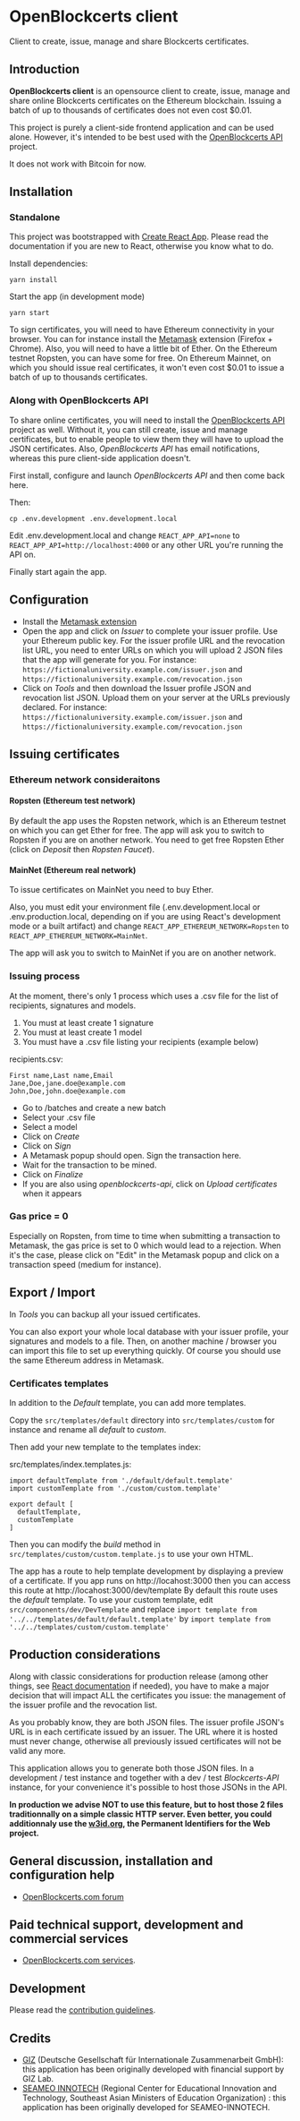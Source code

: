 # OpenBlockcerts client

Client to create, issue, manage and share Blockcerts certificates.

## Introduction

**OpenBlockcerts client** is an opensource client to create, issue, manage and share online Blockcerts certificates on the Ethereum blockchain. Issuing a batch of up to thousands of certificates does not even cost $0.01.

This project is purely a client-side frontend application and can be used alone. However, it's intended to be best used with the [OpenBlockcerts API](https://github.com/openblockcerts/openblockcerts-api) project.

It does not work with Bitcoin for now.

## Installation

### Standalone

This project was bootstrapped with [Create React App](https://create-react-app.dev/). Please read the documentation if you are new to React, otherwise you know what to do.

Install dependencies:

````
yarn install
````

Start the app (in development mode)

````
yarn start
````

To sign certificates, you will need to have Ethereum connectivity in your browser. You can for instance install the [Metamask](https://metamask.io/) extension (Firefox + Chrome). Also, you will need to have a little bit of Ether. On the Ethereum testnet Ropsten, you can have some for free. On Ethereum Mainnet, on which you should issue real certificates, it won't even cost $0.01 to issue a batch of up to thousands certificates.

### Along with OpenBlockcerts API

To share online certificates, you will need to install the [OpenBlockcerts API](https://github.com/openblockcerts/openblockcerts-api) project as well. Without it, you can still create, issue and manage certificates, but to enable people to view them they will have to upload the JSON certificates. Also, *OpenBlockcerts API* has email notifications, whereas this pure client-side application doesn't.

First install, configure and launch *OpenBlockcerts API* and then come back here.

Then:

````
cp .env.development .env.development.local
````

Edit .env.development.local and change `REACT_APP_API=none` to `REACT_APP_API=http://localhost:4000` or any other URL you're running the API on.

Finally start again the app.

## Configuration

+ Install the [Metamask extension](https://metamask.io/)
+ Open the app and click on *Issuer* to complete your issuer profile. Use your Ethereum public key. For the issuer profile URL and the revocation list URL, you need to enter URLs on which you will upload 2 JSON files that the app will generate for you. For instance: `https://fictionaluniversity.example.com/issuer.json` and `https://fictionaluniversity.example.com/revocation.json`
+ Click on *Tools* and then download the Issuer profile JSON and revocation list JSON. Upload them on your server at the URLs previously declared. For instance: `https://fictionaluniversity.example.com/issuer.json` and `https://fictionaluniversity.example.com/revocation.json`

## Issuing certificates

### Ethereum network consideraitons

#### Ropsten (Ethereum test network)

By default the app uses the Ropsten network, which is an Ethereum testnet on which you can get Ether for free. The app will ask you to switch to Ropsten if you are on another network. You need to get free Ropsten Ether (click on *Deposit* then *Ropsten Faucet*).

#### MainNet (Ethereum real network)

To issue certificates on MainNet you need to buy Ether.

Also, you must edit your environment file (.env.development.local or .env.production.local, depending on if you are using React's development mode or a built artifact) and change `REACT_APP_ETHEREUM_NETWORK=Ropsten` to `REACT_APP_ETHEREUM_NETWORK=MainNet`.

The app will ask you to switch to MainNet if you are on another network.

### Issuing process

At the moment, there's only 1 process which uses a .csv file for the list of recipients, signatures and models.

1. You must at least create 1 signature
2. You must at least create 1 model
3. You must have a .csv file listing your recipients (example below)

recipients.csv:
````
First name,Last name,Email
Jane,Doe,jane.doe@example.com
John,Doe,john.doe@example.com
````

+ Go to /batches and create a new batch
+ Select your .csv file
+ Select a model
+ Click on *Create*
+ Click on *Sign*
+ A Metamask popup should open. Sign the transaction here.
+ Wait for the transaction to be mined.
+ Click on *Finalize*
+ If you are also using *openblockcerts-api*, click on *Upload certificates* when it appears

### Gas price = 0

Especially on Ropsten, from time to time when submitting a transaction to Metamask, the gas price is set to 0 which would lead to a rejection. When it's the case, please click on "Edit" in the Metamask popup and click on a transaction speed (medium for instance).

## Export / Import

In *Tools* you can backup all your issued certificates.

You can also export your whole local database with your issuer profile, your signatures and models to a file. Then, on another machine / browser you can import this file to set up everything quickly. Of course you should use the same Ethereum address in Metamask.


### Certificates templates

In addition to the *Default* template, you can add more templates.

Copy the `src/templates/default` directory into `src/templates/custom` for instance and rename all *default* to *custom*.

Then add your new template to the templates index:

src/templates/index.templates.js:
````
import defaultTemplate from './default/default.template'
import customTemplate from './custom/custom.template'

export default [
  defaultTemplate,
  customTemplate
]
````

Then you can modify the *build* method in `src/templates/custom/custom.template.js` to use your own HTML.

The app has a route to help template development by displaying a preview of a certificate.
If you app runs on http://locahost:3000 then you can access this route at http://locahost:3000/dev/template
By default this route uses the *default* template. To use your custom template, edit `src/components/dev/DevTemplate` and replace `import template from '../../templates/default/default.template'` by `import template from '../../templates/custom/custom.template'`

## Production considerations

Along with classic considerations for production release (among other things, see [React documentation](https://create-react-app.dev/docs/production-build/) if needed), you have to make a major decision that will impact ALL the certificates you issue: the management of the issuer profile and the revocation list.

As you probably know, they are both JSON files. The issuer profile JSON's URL is in each certificate issued by an issuer. The URL where it is hosted must never change, otherwise all previously issued certificates will not be valid any more.

This application allows you to generate both those JSON files. In a development / test instance and together with a dev / test *Blockcerts-API* instance, for your convenience it's possible to host those JSONs in the API.

**In production we advise NOT to use this feature, but to host those 2 files traditionnally on a simple classic HTTP server. Even better, you could additionnaly use the [w3id.org](https://w3id.org/), the Permanent Identifiers for the Web project.**

## General discussion, installation and configuration help

+ [OpenBlockcerts.com forum](https://www.openblockcerts.com/forum)

## Paid technical support, development and commercial services

+ [OpenBlockcerts.com services](https://www.openblockcerts.com/services).

## Development

Please read the [contribution guidelines](CONTRIBUTING.md).

## Credits

+ [GIZ](https://www.giz.de/en/html/index.html) (Deutsche Gesellschaft für Internationale Zusammenarbeit GmbH): this application has been originally developed with financial support by GIZ Lab.
+ [SEAMEO INNOTECH](https://www.seameo-innotech.org/) (Regional Center for Educational Innovation and Technology, Southeast Asian Ministers of Education Organization) : this application has been originally developed for SEAMEO-INNOTECH.
